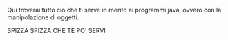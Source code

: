 
Qui troverai tuttò cio che ti serve in merito ai programmi java, ovvero con la manipolazione di oggetti.

SPIZZA SPIZZA CHE TE PO' SERVI
